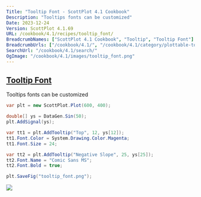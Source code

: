 ```yaml
---
Title: "Tooltip Font - ScottPlot 4.1 Cookbook"
Description: "Tooltips fonts can be customized"
Date: 2023-12-24
Version: ScottPlot 4.1.69
URL: /cookbook/4.1/recipes/tooltip_font/
BreadcrumbNames: ["ScottPlot 4.1 Cookbook", "Tooltip", "Tooltip Font"]
BreadcrumbUrls: ["/cookbook/4.1/", "/cookbook/4.1/category/plottable-tooltip", "/cookbook/4.1/recipes/tooltip_font/"]
SearchUrl: "/cookbook/4.1/search/"
OgImage: "/cookbook/4.1/images/tooltip_font.png"
---
```


<h2><a id='tooltip-font' href='/cookbook/4.1/recipes/tooltip_font/'>Tooltip Font</a></h2>

Tooltips fonts can be customized

```cs
var plt = new ScottPlot.Plot(600, 400);

double[] ys = DataGen.Sin(50);
plt.AddSignal(ys);

var tt1 = plt.AddTooltip("Top", 12, ys[12]);
tt1.Font.Color = System.Drawing.Color.Magenta;
tt1.Font.Size = 24;

var tt2 = plt.AddTooltip("Negative Slope", 25, ys[25]);
tt2.Font.Name = "Comic Sans MS";
tt2.Font.Bold = true;

plt.SaveFig("tooltip_font.png");
```

<img src='../../images/tooltip_font.png' class='d-block mx-auto my-5' />


